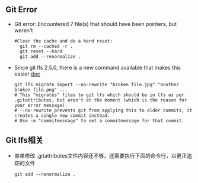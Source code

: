 ## Git Error
-  Git error: Encountered 7 file(s) that should have been pointers, but weren't
   ```shell
   #Clear the cache and do a hard reset:
     git rm --cached -r .
     git reset --hard
     git add --renormalize .
   ```
- Since git lfs 2.5.0, there is a new command available that makes this easier [doc](https://github.com/git-lfs/git-lfs/blob/main/docs/man/git-lfs-migrate.1.ronn#import-no-rewrite)
  ```shell
  git lfs migrate import --no-rewrite "broken file.jpg" "another broken file.png" ...
  # This "migrates" files to git lfs which should be in lfs as per .gitattributes, but aren't at the moment (which is the reason for your error message).
  # --no-rewrite prevents git from applying this to older commits, it creates a single new commit instead.
  # Use -m "commitmessage" to set a commitmessage for that commit.
  ```
## Git lfs相关
- 单单修改 .gitattributes文件内容还不够，还需要执行下面的命令行，以更正追踪的文件
  ```shell
  git add --renormalize .
  ```
